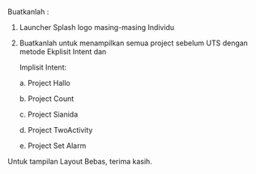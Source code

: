 Buatkanlah :

1. Launcher Splash logo masing-masing Individu 

2. Buatkanlah untuk menampilkan semua project sebelum UTS dengan metode Ekplisit Intent dan

     Implisit Intent:

 

    a. Project Hallo

    b. Project Count

    c. Project Sianida

    d. Project TwoActivity

    e. Project Set Alarm

 

Untuk tampilan Layout Bebas, terima kasih.
